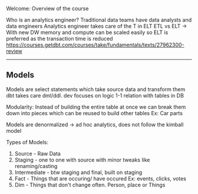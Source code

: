 Welcome:
Overview of the course

Who is an analytics engineer?
Traditional data teams have data analysts and data engineers
Analytics engineer takes care of the T in ELT
ETL vs ELT -> With new DW memory and compute can be scaled easily so ELT is preferred
as the transaction time is reduced
https://courses.getdbt.com/courses/take/fundamentals/texts/27962300-review

--------------------------------------------------------------------------------------------------------------------------

## Models

Models are select statements which take source data and transform them
dbt takes care dml/ddl. dev focuses on logic
1-1 relation with tables in DB

Modularity:
Instead of building the entire table at once we can break them down into pieces which can be reused to build other tables
Ex: Car parts

Models are denormalized -> ad hoc analytics, does not follow the kimball model

Types of Models:
1. Source - Raw Data
2. Staging - one to one with source with minor tweaks like renaming/casting
3. Intermediate - btw staging and final, built on staging
4. Fact - Things that are occuring/ have occured Ex: events, clicks, votes
5. Dim - Things that don't change often. Person, place or Things

